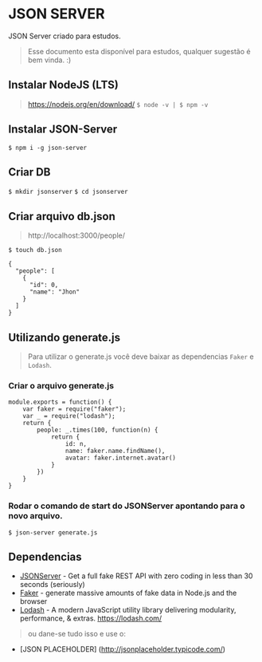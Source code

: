 # JSON SERVER
JSON Server criado para estudos.
> Esse documento esta disponível para estudos, qualquer sugestão é bem vinda. :)

## Instalar NodeJS (LTS)
> https://nodejs.org/en/download/
`$ node -v | $ npm -v`

## Instalar JSON-Server
`$ npm i -g json-server`

## Criar DB
`$ mkdir jsonserver`
`$ cd jsonserver`

## Criar arquivo db.json
> http://localhost:3000/people/ 

`$ touch db.json`
```
{
  "people": [
    {
      "id": 0,
      "name": "Jhon"
    }
  ]
}
```

## Utilizando generate.js
> Para utilizar o generate.js você deve baixar as dependencias `Faker` e `Lodash`.

### Criar o arquivo generate.js
```
module.exports = function() {
    var faker = require("faker");
    var _ = require("lodash");
    return {
        people: _.times(100, function(n) {
            return {
                id: n,
                name: faker.name.findName(),
                avatar: faker.internet.avatar()
            }
        })
    }
}
```
### Rodar o comando de start do JSONServer apontando para o novo arquivo.
`$ json-server generate.js`


## Dependencias

* [JSONServer](https://github.com/typicode/json-server) - Get a full fake REST API with zero coding in less than 30 seconds (seriously)
* [Faker](https://github.com/Marak/Faker.js) - generate massive amounts of fake data in Node.js and the browser
* [Lodash](https://github.com/lodash/lodash) - A modern JavaScript utility library delivering modularity, performance, & extras. https://lodash.com/

> ou dane-se tudo isso e use o:
* [JSON PLACEHOLDER] (http://jsonplaceholder.typicode.com/)

